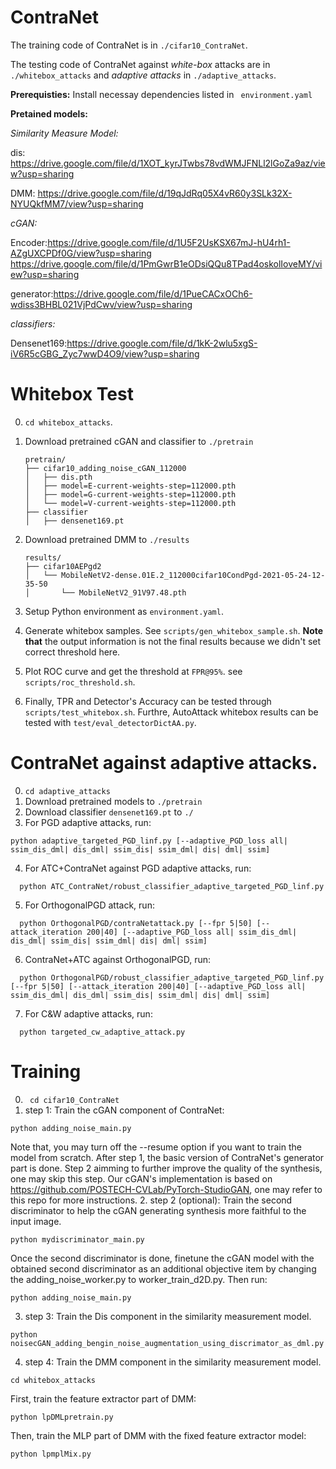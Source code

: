 # ContraNet
The training code of ContraNet is in `./cifar10_ContraNet`.

The testing code of ContraNet against _white-box_ attacks are in `./whitebox_attacks` and _adaptive attacks_ in `./adaptive_attacks`.

**Prerequisties:**
Install necessay dependencies listed in ` environment.yaml`


**Pretained models:**

_Similarity Measure Model:_

dis: https://drive.google.com/file/d/1XOT_kyrJTwbs78vdWMJFNLl2lGoZa9az/view?usp=sharing

DMM: https://drive.google.com/file/d/19qJdRq05X4vR60y3SLk32X-NYUQkfMM7/view?usp=sharing

_cGAN:_

Encoder:https://drive.google.com/file/d/1U5F2UsKSX67mJ-hU4rh1-AZgUXCPDf0G/view?usp=sharing 
https://drive.google.com/file/d/1PmGwrB1eODsiQQu8TPad4oskolIoveMY/view?usp=sharing

generator:https://drive.google.com/file/d/1PueCACxOCh6-wdiss3BHBL021VjPdCwv/view?usp=sharing

_classifiers:_

Densenet169:https://drive.google.com/file/d/1kK-2wlu5xgS-iV6R5cGBG_Zyc7wwD4O9/view?usp=sharing


# Whitebox Test
0. `cd whitebox_attacks`.
1.  Download pretrained cGAN and classifier to `./pretrain`
    ```
    pretrain/
    ├── cifar10_adding_noise_cGAN_112000
    │   ├── dis.pth
    │   ├── model=E-current-weights-step=112000.pth
    │   ├── model=G-current-weights-step=112000.pth
    │   └── model=V-current-weights-step=112000.pth
    ├── classifier
    │   ├── densenet169.pt

    ```
2. Download pretrained DMM to `./results`
    ```
    results/
    ├── cifar10AEPgd2
    │   └── MobileNetV2-dense.01E.2_112000cifar10CondPgd-2021-05-24-12-35-50
    │       └── MobileNetV2_91V97.48.pth

    ```
3. Setup Python environment as `environment.yaml`.
4. Generate whitebox samples. See `scripts/gen_whitebox_sample.sh`. **Note
   that** the output information is not the final results because we didn't set
   correct threshold here.

5. Plot ROC curve and get the threshold at `FPR@95%`. see
   `scripts/roc_threshold.sh`.

6. Finally, TPR and Detector's Accuracy can be tested through
   `scripts/test_whitebox.sh`. Furthre, AutoAttack whitebox results can be
   tested with `test/eval_detectorDictAA.py`.




# ContraNet against adaptive attacks.
0. `cd adaptive_attacks`
1. Download pretrained models to `./pretrain`
2. Download classifier `densenet169.pt` to `./`
3. For PGD adaptive attacks, run:
  ```
  python adaptive_targeted_PGD_linf.py [--adaptive_PGD_loss all| ssim_dis_dml| dis_dml| ssim_dis| ssim_dml| dis| dml| ssim]
  ```
4. For ATC+ContraNet against PGD adaptive attacks, run:
```
  python ATC_ContraNet/robust_classifier_adaptive_targeted_PGD_linf.py 
```
5. For OrthogonalPGD attack, run:
```
  python OrthogonalPGD/contraNetattack.py [--fpr 5|50] [--attack_iteration 200|40] [--adaptive_PGD_loss all| ssim_dis_dml| dis_dml| ssim_dis| ssim_dml| dis| dml| ssim]
```
6. ContraNet+ATC against OrthogonalPGD, run:
```
  python OrthogonalPGD/robust_classifier_adaptive_targeted_PGD_linf.py  [--fpr 5|50] [--attack_iteration 200|40] [--adaptive_PGD_loss all| ssim_dis_dml| dis_dml| ssim_dis| ssim_dml| dis| dml| ssim]
```
7. For C&W adaptive attacks, run:
```
  python targeted_cw_adaptive_attack.py
```




# Training 
0. ` cd cifar10_ContraNet`
1. step 1: Train the cGAN component of ContraNet:
 ```
 python adding_noise_main.py 
 ```
 Note that, you may turn off the --resume option if you want to train the model from scratch. After step 1, the basic version of ContraNet's generator part is done. Step 2 aimming to further improve the quality of the synthesis, one may skip this step.
 Our cGAN's implementation is based on https://github.com/POSTECH-CVLab/PyTorch-StudioGAN, one may refer to this repo for more instructions.
2. step 2 (optional): Train the second discriminator to help the cGAN generating synthesis more faithful to the input image.
 ```
 python mydiscriminator_main.py
 ```
 Once the second discriminator is done, finetune the cGAN model with the obtained second discriminator as an additional objective item by changing the adding_noise_worker.py to worker_train_d2D.py. Then run:
 ```
 python adding_noise_main.py
 ```
 3. step 3: Train the Dis component in the similarity measurement model.
 ```
 python noisecGAN_adding_bengin_noise_augmentation_using_discrimator_as_dml.py
 ```
 4. step 4: Train the DMM component in the similarity measurement model.
 ```
 cd whitebox_attacks
 ```
 First, train the feature extractor part of DMM:
 ```
 python lpDMLpretrain.py
 ```
 Then, train the MLP part of DMM with the fixed feature extractor model:
 ```
 python lpmplMix.py
 ```
